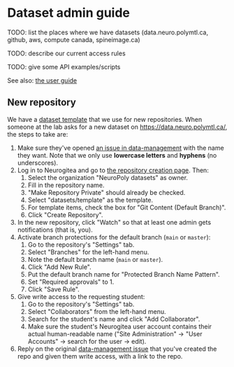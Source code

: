 # Dataset admin guide

TODO: list the places where we have datasets (data.neuro.polymtl.ca, github, aws, compute canada, spineimage.ca)

TODO: describe our current access rules

TODO: give some API examples/scripts

See also: [the user guide](git-datasets.md)

## New repository

We have a [dataset template](https://data.neuro.polymtl.ca/datasets/template) that we use for new repositories. When someone at the lab asks for a new dataset on <https://data.neuro.polymtl.ca/>, the steps to take are:

1. Make sure they've opened [an issue in data-management](https://github.com/neuropoly/data-management/issues) with the name they want. Note that we only use **lowercase letters** and **hyphens** (no underscores).
2. Log in to Neurogitea and go to [the repository creation page](https://data.neuro.polymtl.ca/repo/create?org=2). Then:
   1. Select the organization "NeuroPoly datasets" as owner.
   2. Fill in the repository name.
   3. "Make Repository Private" should already be checked.
   4. Select "datasets/template" as the template.
   5. For template items, check the box for "Git Content (Default Branch)".
   6. Click "Create Repository".
3. In the new repository, click "Watch" so that at least one admin gets notifications (that is, you).
4. Activate branch protections for the default branch (`main` or `master`):
   1. Go to the repository's "Settings" tab.
   2. Select "Branches" for the left-hand menu.
   3. Note the default branch name (`main` or `master`).
   4. Click "Add New Rule".
   5. Put the default branch name for "Protected Branch Name Pattern".
   6. Set "Required approvals" to 1.
   7. Click "Save Rule".
6. Give write access to the requesting student:
   1. Go to the repository's "Settings" tab.
   2. Select "Collaborators" from the left-hand menu.
   3. Search for the student's name and click "Add Collaborator".
   4. Make sure the student's Neurogitea user account contains their actual human-readable name ("Site Administration" -> "User Accounts" -> search for the user -> edit).
7. Reply on the original [data-management issue](https://github.com/neuropoly/data-management/issues) that you've created the repo and given them write access, with a link to the repo.
